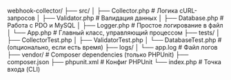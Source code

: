 webhook-collector/
├── src/
│   ├── Collector.php          # Логика cURL-запросов
│   ├── Validator.php          # Валидация данных
│   ├── Database.php           # Работа с PDO и MySQL
│   ├── Logger.php             # Простое логирование в файл
│   └── App.php                # Главный класс, управляющий процессом
├── tests/
│   ├── CollectorTest.php
│   ├── ValidatorTest.php
│   └── DatabaseTest.php       # (опционально, если есть время)
├── logs/
│   └── app.log                # Файл логов
├── vendor/                    # Composer dependencies (только PHPUnit)
├── composer.json
├── phpunit.xml                # Конфиг PHPUnit
└── index.php                  # Точка входа (CLI)
